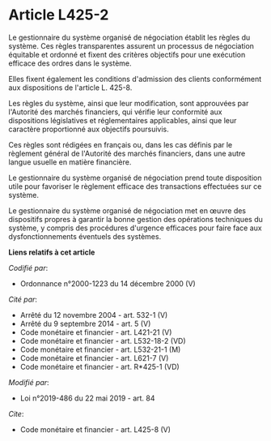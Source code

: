 # Article L425-2

Le gestionnaire du système organisé de négociation établit les règles du système. Ces règles transparentes assurent un
processus de négociation équitable et ordonné et fixent des critères objectifs pour une exécution efficace des ordres dans le
système. 

Elles fixent également les conditions d'admission des clients conformément aux dispositions de l'article L. 425-8. 

Les règles du système, ainsi que leur modification, sont approuvées par l'Autorité des marchés financiers, qui vérifie leur
conformité aux dispositions législatives et réglementaires applicables, ainsi que leur caractère proportionné aux objectifs
poursuivis. 

Ces règles sont rédigées en français ou, dans les cas définis par le règlement général de l'Autorité des marchés financiers,
dans une autre langue usuelle en matière financière. 

Le gestionnaire du système organisé de négociation prend toute disposition utile pour favoriser le règlement efficace des
transactions effectuées sur ce système. 

Le gestionnaire du système organisé de négociation met en œuvre des dispositifs propres à garantir la bonne gestion des
opérations techniques du système, y compris des procédures d'urgence efficaces pour faire face aux dysfonctionnements
éventuels des systèmes.

**Liens relatifs à cet article**

_Codifié par_:

  - Ordonnance n°2000-1223 du 14 décembre 2000 (V)

_Cité par_:

  - Arrêté du 12 novembre 2004 - art. 532-1 (V)
  - Arrêté du 9 septembre 2014 - art. 5 (V)
  - Code monétaire et financier - art. L421-21 (V)
  - Code monétaire et financier - art. L532-18-2 (VD)
  - Code monétaire et financier - art. L532-21-1 (M)
  - Code monétaire et financier - art. L621-7 (V)
  - Code monétaire et financier - art. R*425-1 (VD)

_Modifié par_:

  - Loi n°2019-486 du 22 mai 2019 - art. 84

_Cite_:

  - Code monétaire et financier - art. L425-8 (V)
